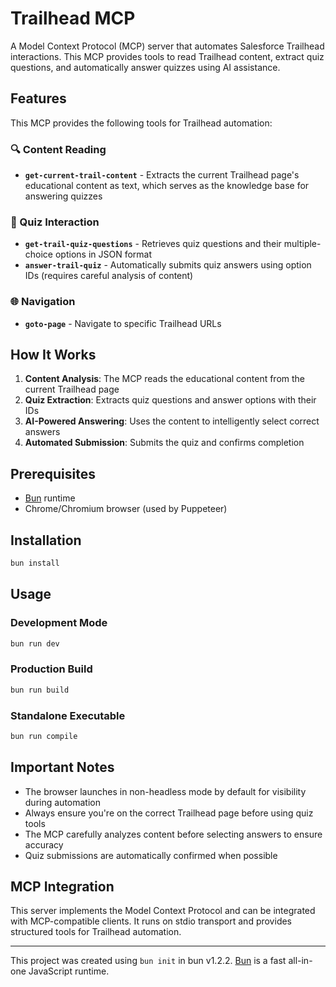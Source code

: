 # Trailhead MCP

A Model Context Protocol (MCP) server that automates Salesforce Trailhead interactions. This MCP provides tools to read Trailhead content, extract quiz questions, and automatically answer quizzes using AI assistance.

## Features

This MCP provides the following tools for Trailhead automation:

### 🔍 Content Reading
- **`get-current-trail-content`** - Extracts the current Trailhead page's educational content as text, which serves as the knowledge base for answering quizzes

### 📝 Quiz Interaction  
- **`get-trail-quiz-questions`** - Retrieves quiz questions and their multiple-choice options in JSON format
- **`answer-trail-quiz`** - Automatically submits quiz answers using option IDs (requires careful analysis of content)

### 🌐 Navigation
- **`goto-page`** - Navigate to specific Trailhead URLs

## How It Works

1. **Content Analysis**: The MCP reads the educational content from the current Trailhead page
2. **Quiz Extraction**: Extracts quiz questions and answer options with their IDs  
3. **AI-Powered Answering**: Uses the content to intelligently select correct answers
4. **Automated Submission**: Submits the quiz and confirms completion

## Prerequisites

- [Bun](https://bun.sh) runtime
- Chrome/Chromium browser (used by Puppeteer)

## Installation

```bash
bun install
```

## Usage

### Development Mode
```bash
bun run dev
```

### Production Build
```bash
bun run build
```

### Standalone Executable
```bash
bun run compile
```

## Important Notes

- The browser launches in non-headless mode by default for visibility during automation
- Always ensure you're on the correct Trailhead page before using quiz tools
- The MCP carefully analyzes content before selecting answers to ensure accuracy
- Quiz submissions are automatically confirmed when possible

## MCP Integration

This server implements the Model Context Protocol and can be integrated with MCP-compatible clients. It runs on stdio transport and provides structured tools for Trailhead automation.

---

This project was created using `bun init` in bun v1.2.2. [Bun](https://bun.sh) is a fast all-in-one JavaScript runtime.

